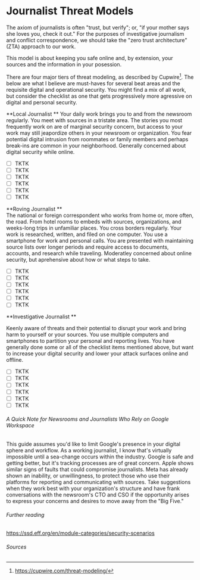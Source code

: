 Journalist Threat Models
=========================

The axiom of journalists is often "trust, but verify"; or, "if your mother says she loves you, check it out." For the purposes of  investigative journalism and conflict correspondence, we should take the "zero trust architecture" (ZTA) approach to our work.

This model is about keeping you safe online and, by extension, your sources and the information in your posession.

There are four major tiers of threat modeling, as described by Cupwire[^1]. The below are what I believe are must-haves for several beat areas and the requisite digital and operational security. You might find a mix of all work, but consider the checklist as one that gets progressively more agressive on digital and personal security.

**Local Journalist
** 
Your daily work brings you to and from the newsroom regularly. You meet with sources in a tristate area. The stories you most frequently work on are of marginal security concern, but access to your work may still jeapordize others in your newsroom or organization. You fear potential digital intrusion from roommates or family members and perhaps break-ins are common in your neighborhood. Generally concerned about digital security while online.

- [ ] TKTK
- [ ] TKTK
- [ ] TKTK
- [ ] TKTK
- [ ] TKTK
- [ ] TKTK

**Roving Journalist
**  
The national or foreign correspondent who works from home or, more often, the road. From hotel rooms to embeds with sources, organizations, and weeks-long trips in unfamiliar places. You cross borders regularly. Your work is researched, written, and filed on one computer. You use a smartphone for work and personal calls.  You are presented with maintaining source lists over longer periods and require access to documents, accounts, and research while traveling. Moderatley concerned about online security, but aprehensive about how or what steps to take.

- [ ] TKTK
- [ ] TKTK
- [ ] TKTK
- [ ] TKTK
- [ ] TKTK
- [ ] TKTK

**Investigative Journalist
** 

Keenly aware of threats and their potential to disrupt your work and bring harm to yourself or your sources. You use multiple computers and smartphones to partition your personal and reporting lives. You have generally done some or all of the checklist items mentioned above, but want to increase your digital security and lower your attack surfaces online and offline.

- [ ] TKTK
- [ ] TKTK
- [ ] TKTK
- [ ] TKTK
- [ ] TKTK
- [ ] TKTK

###### A Quick Note for Newsrooms and Journalists Who Rely on Google Workspace

This guide assumes you'd like to limit Google's presence in your digital sphere and workflow. As a working journalist, I know that's virtually impossible until a sea-change occurs within the industry. Google is safe and getting better, but it's tracking processes are of great concern. Apple shows similar signs of faults that could compromise journalists. Meta has already shown an inability, or unwillingness, to protect those who use their platforms for reporting and communicating with sources. Take suggestions when they work best with your organization's structure and have frank conversations with the newsroom's CTO and CSO if the opportunity arises to express your concerns and desires to move away from the "Big Five."

###### Further reading

https://ssd.eff.org/en/module-categories/security-scenarios



###### Sources

[^1]: https://cupwire.com/threat-modeling/